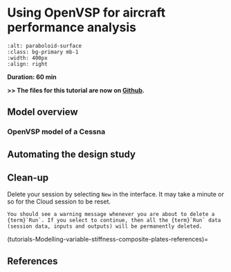 # Using OpenVSP for aircraft performance analysis

```{image} media/paraboloid_rotation.gif
:alt: paraboloid-surface
:class: bg-primary mb-1
:width: 400px
:align: right
```

**Duration: 60 min**




**>> The files for this tutorial are now on [Github](https://github.com/daptablade/docs/tree/master/mynewbook/Tutorials/parametric-plate-buckling).**


## Model overview

### OpenVSP model of a Cessna

### 


## Automating the design study



## Clean-up

Delete your session by selecting `New` in the interface. 
It may take a minute or so for the Cloud session to be reset. 

```{warning}
You should see a warning message whenever you are about to delete a {term}`Run`. If you select to continue, then all the {term}`Run` data (session data, inputs and outputs) will be permanently deleted. 
```

(tutorials-Modelling-variable-stiffness-composite-plates-references)=
## References
